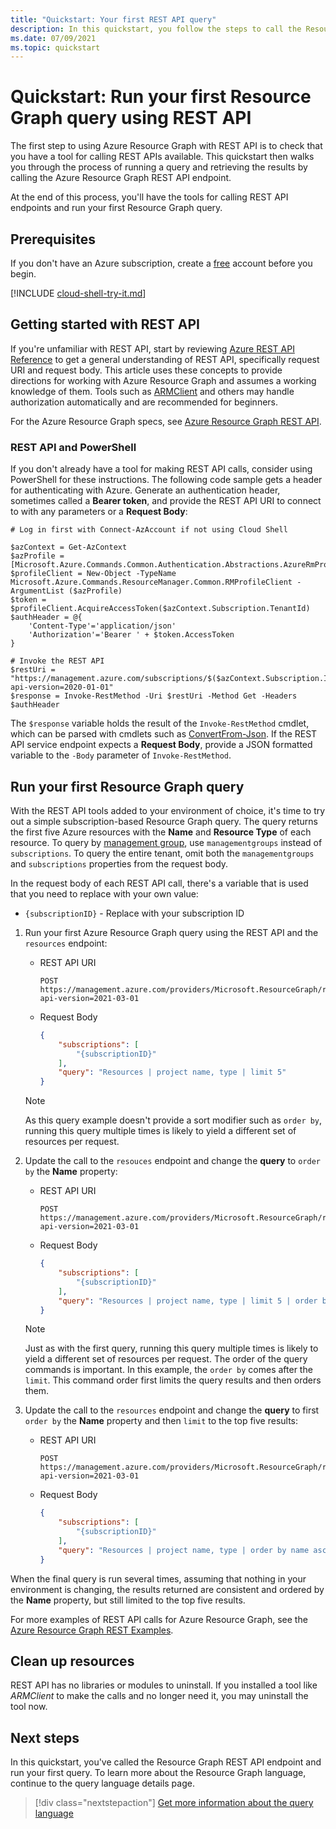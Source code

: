 ```yaml
---
title: "Quickstart: Your first REST API query"
description: In this quickstart, you follow the steps to call the Resource Graph endpoint for REST API and run your first query.
ms.date: 07/09/2021
ms.topic: quickstart
---
```

# Quickstart: Run your first Resource Graph query using REST API

The first step to using Azure Resource Graph with REST API is to check that you have a tool for
calling REST APIs available. This quickstart then walks you through the process of running a query
and retrieving the results by calling the Azure Resource Graph REST API endpoint.

At the end of this process, you'll have the tools for calling REST API endpoints and run your first
Resource Graph query.

## Prerequisites

If you don't have an Azure subscription, create a [free](https://azure.microsoft.com/free/) account
before you begin.

[!INCLUDE [cloud-shell-try-it.md](../../../includes/cloud-shell-try-it.md)]

## Getting started with REST API

If you're unfamiliar with REST API, start by reviewing [Azure REST API Reference](/rest/api/azure/)
to get a general understanding of REST API, specifically request URI and request body. This article
uses these concepts to provide directions for working with Azure Resource Graph and assumes a
working knowledge of them. Tools such as [ARMClient](https://github.com/projectkudu/ARMClient) and
others may handle authorization automatically and are recommended for beginners.

For the Azure Resource Graph specs, see
[Azure Resource Graph REST API](/rest/api/azure-resourcegraph/).

### REST API and PowerShell

If you don't already have a tool for making REST API calls, consider using PowerShell for these
instructions. The following code sample gets a header for authenticating with Azure. Generate an
authentication header, sometimes called a **Bearer token**, and provide the REST API URI to connect
to with any parameters or a **Request Body**:

```azurepowershell-interactive
# Log in first with Connect-AzAccount if not using Cloud Shell

$azContext = Get-AzContext
$azProfile = [Microsoft.Azure.Commands.Common.Authentication.Abstractions.AzureRmProfileProvider]::Instance.Profile
$profileClient = New-Object -TypeName Microsoft.Azure.Commands.ResourceManager.Common.RMProfileClient -ArgumentList ($azProfile)
$token = $profileClient.AcquireAccessToken($azContext.Subscription.TenantId)
$authHeader = @{
    'Content-Type'='application/json'
    'Authorization'='Bearer ' + $token.AccessToken
}

# Invoke the REST API
$restUri = "https://management.azure.com/subscriptions/$($azContext.Subscription.Id)?api-version=2020-01-01"
$response = Invoke-RestMethod -Uri $restUri -Method Get -Headers $authHeader
```

The `$response` variable holds the result of the `Invoke-RestMethod` cmdlet, which can be parsed
with cmdlets such as
[ConvertFrom-Json](/powershell/module/microsoft.powershell.utility/convertfrom-json). If the REST
API service endpoint expects a **Request Body**, provide a JSON formatted variable to the `-Body`
parameter of `Invoke-RestMethod`.

## Run your first Resource Graph query

With the REST API tools added to your environment of choice, it's time to try out a simple
subscription-based Resource Graph query. The query returns the first five Azure resources with the
**Name** and **Resource Type** of each resource. To query by
[management group](../management-groups/overview.md), use `managementgroups` instead of
`subscriptions`. To query the entire tenant, omit both the `managementgroups` and `subscriptions`
properties from the request body.

In the request body of each REST API call, there's a variable that is used that you need to replace
with your own value:

- `{subscriptionID}` - Replace with your subscription ID

1. Run your first Azure Resource Graph query using the REST API and the `resources` endpoint:

   - REST API URI

     ```http
     POST https://management.azure.com/providers/Microsoft.ResourceGraph/resources?api-version=2021-03-01
     ```

   - Request Body

     ```json
     {
         "subscriptions": [
             "{subscriptionID}"
         ],
         "query": "Resources | project name, type | limit 5"
     }
     ```

   > [!NOTE]
   > As this query example doesn't provide a sort modifier such as `order by`, running this query
   > multiple times is likely to yield a different set of resources per request.

1. Update the call to the `resouces` endpoint and change the **query** to `order by` the **Name**
   property:

   - REST API URI

     ```http
     POST https://management.azure.com/providers/Microsoft.ResourceGraph/resources?api-version=2021-03-01
     ```

   - Request Body

     ```json
     {
         "subscriptions": [
             "{subscriptionID}"
         ],
         "query": "Resources | project name, type | limit 5 | order by name asc"
     }
     ```

   > [!NOTE]
   > Just as with the first query, running this query multiple times is likely to yield a different
   > set of resources per request. The order of the query commands is important. In this example,
   > the `order by` comes after the `limit`. This command order first limits the query results and
   > then orders them.

1. Update the call to the `resources` endpoint and change the **query** to first `order by` the
   **Name** property and then `limit` to the top five results:

   - REST API URI

     ```http
     POST https://management.azure.com/providers/Microsoft.ResourceGraph/resources?api-version=2021-03-01
     ```

   - Request Body

     ```json
     {
         "subscriptions": [
             "{subscriptionID}"
         ],
         "query": "Resources | project name, type | order by name asc | limit 5"
     }
     ```

When the final query is run several times, assuming that nothing in your environment is changing,
the results returned are consistent and ordered by the **Name** property, but still limited to the
top five results.

For more examples of REST API calls for Azure Resource Graph, see the
[Azure Resource Graph REST Examples](/rest/api/azureresourcegraph/resourcegraph(2021-03-01)/resources/resources#examples).

## Clean up resources

REST API has no libraries or modules to uninstall. If you installed a tool like _ARMClient_ to make the calls and no longer need it, you may uninstall the tool now.

## Next steps

In this quickstart, you've called the Resource Graph REST API endpoint and run your first query. To
learn more about the Resource Graph language, continue to the query language details page.

> [!div class="nextstepaction"]
> [Get more information about the query language](./concepts/query-language.md)

